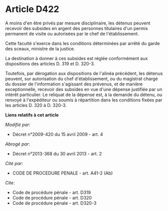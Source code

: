 # Article D422

A moins d'en être privés par mesure disciplinaire, les détenus peuvent recevoir des subsides en argent des personnes
titulaires d'un permis permanent de visite ou autorisées par le chef de l'établissement. 

Cette faculté s'exerce dans les conditions déterminées par arrêté du garde des sceaux, ministre de la justice. 

La destination à donner à ces subsides est réglée conformément aux dispositions des articles D. 319 et D. 320-3. 

Toutefois, par dérogation aux dispositions de l'alinéa précédent, les détenus peuvent, sur autorisation du chef
d'établissement, ou du magistrat chargé du dossier de l'information s'agissant des prévenus, et de manière exceptionnelle,
recevoir des subsides en vue d'une dépense justifiée par un intérêt particulier. Le reliquat de la dépense est, à la demande
du détenu, ou renvoyé à l'expéditeur ou soumis à répartition dans les conditions fixées par les articles D. 320 à D. 320-3.

**Liens relatifs à cet article**

_Modifié par_:

  - Décret n°2009-420 du 15 avril 2009 - art. 4

_Abrogé par_:

  - Décret n°2013-368 du 30 avril 2013 - art. 2

_Cité par_:

  - CODE DE PROCEDURE PENALE - art. A41-2 (Ab)

_Cite_:

  - Code de procédure pénale - art. D319
  - Code de procédure pénale - art. D320
  - Code de procédure pénale - art. D320-3
